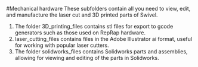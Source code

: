 #Mechanical hardware
These subfolders contain all you need to view, edit, and manufacture the laser cut and 3D printed parts of Swivel.
1. The folder 3D_printing_files contains stl files for export to gcode generators such as those used on RepRap hardware.
2. laser_cutting_files contains files in the Adobe Illustrator ai format, useful for working with popular laser cutters.
3. The folder solidworks_files contains Solidworks parts and assemblies, allowing for viewing and editing of the parts in Solidworks.
